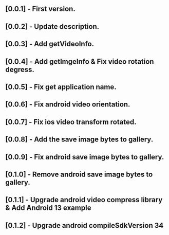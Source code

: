 ## [0.0.1] - First version.

## [0.0.2] - Update description.

## [0.0.3] - Add getVideoInfo.

## [0.0.4] - Add getImgeInfo & Fix video rotation degress.

## [0.0.5] - Fix get application name.

## [0.0.6] - Fix android video orientation.

## [0.0.7] - Fix ios video transform rotated.

## [0.0.8] - Add the save image bytes to gallery.

## [0.0.9] - Fix android save image bytes to gallery.

## [0.1.0] - Remove android save image bytes to gallery.

## [0.1.1] - Upgrade android video compress library & Add Android 13 example

## [0.1.2] - Upgrade android compileSdkVersion 34

